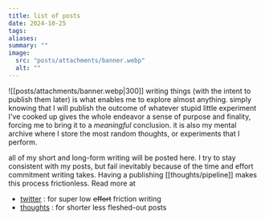 ```yaml
---
title: list of posts
date: 2024-10-25
tags: 
aliases: 
summary: ""
image:
  src: "posts/attachments/banner.webp"
  alt: ""
---
```

![[posts/attachments/banner.webp|300]]
writing things (with the intent to publish them later) is what enables me to explore almost anything. simply knowing that I will publish the outcome of whatever stupid little experiment I've cooked up gives the whole endeavor a sense of purpose and finality, forcing me to bring it to a *meaningful* conclusion. it is also my mental archive where I store the most random thoughts, or experiments that I perform. 

all of my short and long-form writing will be posted here. I try to stay consistent with my posts, but fail inevitably because of the time and effort commitment writing takes. Having a publishing [[thoughts/pipeline]] makes this process frictionless. Read more at 

- [twitter](https://x.com/syedinator) : for super low ~~effort~~ friction writing
- [thoughts](/thoughts) : for shorter less fleshed-out posts


